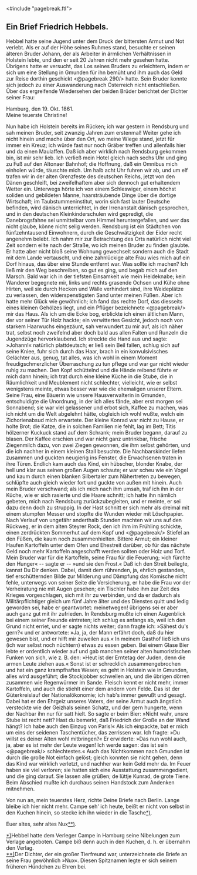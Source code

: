 <#include "pagebreak.ftl">
<h2>Ein Brief Friedrich Hebbels.</h2>

Hebbel hatte seine Jugend unter dem Druck der bittersten Armut
und Not verlebt. Als er auf der Höhe seines Ruhmes stand, besuchte
er seinen älteren Bruder Johann, der als Arbeiter in ärmlichen
Verhältnissen in Holstein lebte, und den er seit 20 Jahren
nicht mehr gesehen hatte. Übrigens hatte er versucht, das Los seines
Bruders zu erleichtern, indem er sich um eine Stellung in Gmunden
für ihn bemüht und ihm auch das Geld zur Reise dorthin geschickt 
\<@pagebreak 290/>
hatte. Sein Bruder konnte sich jedoch zu einer Auswanderung nach
Österreich nicht entschließen. Über das ergreifende Wiedersehen der
beiden Brüder berichtet der Dichter seiner Frau:

<div class="right">Hamburg, den 19. Okt. 1861.</div>

<div class="center">Meine teuerste Christine!</div>

Nun habe ich Holstein bereits im Rücken; ich war gestern in
Rendsburg und sah meinen Bruder, seit zwanzig Jahren zum erstenmal!
Weiter gehe ich nicht hinein und mache über den Ort, wo
meine Wiege stand, jetzt für immer ein Kreuz; ich würde fast nur
noch Gräber treffen und allenfalls hier und da einen Maulaffen.
Daß ich aber wirklich nach Rendsburg gekommen bin, ist mir sehr
lieb. Ich verließ mein Hotel gleich nach sechs Uhr und ging zu Fuß
auf den Altonaer Bahnhof; die Hoffnung, daß ein Omnibus mich
einholen würde, täuschte mich. Um halb acht Uhr fuhren wir ab,
und um elf trafen wir in der alten Grenzfeste des deutschen Reichs,
jetzt von den Dänen geschleift, bei zweifelhaftem aber sich dennoch
gut erhaltendem Wetter ein. Unterwegs hörte ich von einem Schleswiger,
einem höchst soliden und gebildeten Manne, haarsträubende
Dinge über die dortige Wirtschaft; im Taubstummeninstitut, worin
sich fast lauter Deutsche befinden, wird dänisch unterrichtet, in der
Irrenanstalt dänisch gesprochen, und in den deutschen Kleinkinderschulen
wird gepredigt, die Danebrogsfahne sei unmittelbar vom
Himmel heruntergefallen, und wer das nicht glaube, könne nicht
selig werden. Rendsburg ist ein Städtchen von fünfzehntausend Einwohnern,
durch die Geschwätzigkeit der Eider recht angenehm belebt.
Ich nahm mir zur Betrachtung des Orts natürlich nicht viel
Zeit sondern eilte nach der Straße, wo ich meinen Bruder zu finden
glaubte. Er hatte aber nicht bloß seine Wohnung gewechselt sondern
auch die Stadt mit dem Lande vertauscht, und eine zahnlückige alte
Frau wies mich auf ein Dorf hinaus, das über eine Stunde entfernt
war. Was sollte ich machen? Ich ließ mir den Weg beschreiben,
so gut es ging, und begab mich auf den Marsch. Bald war ich in
der tiefsten Einsamkeit wie mein Heideknabe; kein Wanderer begegnete
mir, links und rechts grasende Ochsen und Kühe ohne Hirten,
weil sie durch Hecken und Wälle verhindert sind, ihre Weideplätze
zu verlassen, den widerspenstigsten Sand unter meinen Füßen. Aber
ich hatte mehr Glück wie gewöhnlich; ich fand das rechte Dorf, das
diesseits eines kleinen Gehölzes liegt, und ein Pflüger bezeichnete 
\<@pagebreak/>
mir das Haus. Als ich um die Ecke bog, erblickte ich einen ältlichen
Mann, der vor seiner Tür Holz hackte; ein verwittertes Gesicht, jedoch
noch von starkem Haarwuchs eingezäunt, sah verwundert zu
mir auf, als ich näher trat, selbst noch zweifelnd aber doch bald aus
allen Falten und Runzeln die Jugendzüge hervorklaubend. Ich
streckte die Hand aus und sagte: »Johann!« natürlich plattdeutsch; er
ließ sein Beil fallen, schlug sich auf seine Kniee, fuhr sich durch das
Haar, brach in ein konvulsivisches Gelächter aus, genug, tat alles,
was ich wohl in einem Moment freudigschmerzlicher Überraschung
zu tun pflege und war gar nicht wieder ruhig zu machen. Den
Kopf schüttelnd und die Hände reibend führte er mich dann hinein;
ich trat durch eine kleine Küche in die Stube, die in Räumlichkeit
und Meublement nicht schlechter, vielleicht, wie er selbst wenigstens
meinte, etwas besser war wie die ehemaligen unserer Eltern. Seine
Frau, eine Bäuerin wie unsere Hausverwalterin in Gmunden, entschuldigte
die Unordnung, in der ich alles fände, aber erst morgen
sei Sonnabend; sie war viel gelassener und erbot sich, Kaffee zu
machen, was ich nicht um die Welt abgelehnt hätte, obgleich ich
wohl wußte, welch ein Zichorienabsud mich erwartete. Der kleine
Konrad war nicht zu Hause, er holte Brot; die Katze, die in solchen
Familien nie fehlt, lag im Bett; Titis hölzerner Kuckuck stand auf
dem Schrank; mein Bruder begann, darauf zu blasen. Der Kaffee
erschien und war nicht ganz untrinkbar, frische Ziegenmilch dazu,
von zwei Ziegen gewonnen, die ihm selbst gehörten, und die ich nachher
in einem kleinen Stall besuchte. Die Nachbarskinder liefen zusammen
und guckten neugierig ins Fenster, die Erwachsenen traten
in ihre Türen. Endlich kam auch das Kind, ein hübscher, blonder
Knabe, der hell und klar aus seinen großen Augen schaute; er war
scheu wie ein Vogel und kaum durch einen blanken Silbertaler zum
Nähertreten zu bewegen, schlüpfte auch gleich wieder fort und guckte
von außen mit hinein. Auch mein Bruder verschwand; als ich mich
nach ihm umsah, traf ich ihn in der Küche, wie er sich rasierte und
die Haare schnitt; ich hatte ihn nämlich gebeten, mich nach Rendsburg
zurückzubegleiten, und er meinte, er sei dazu denn doch zu
struppig. In der Hast schnitt er sich mehr als dreimal mit einem
stumpfen Messer und stopfte die Wunden wieder mit Löschpapier.
Nach Verlauf von ungefähr anderthalb Stunden machten wir uns
auf den Rückweg, er in dem alten Steyrer Rock, den ich ihm im
Frühling schickte, einen zerdrückten Sommerhut auf dem Kopf und 
\<@pagebreak/>
Stiefel an den Füßen, die kaum noch zusammenhielten. Bittere
Armut; ein kleiner Haufen Kartoffeln unter dem Ofen und Ehestreit
darüber, ob für das nächste Geld noch mehr Kartoffeln angeschafft
werden sollten oder Holz und Torf. Mein Bruder war
für die Kartoffeln, seine Frau für die Feuerung; »ich fürchte den
Hunger« -- sagte er -- »und sie den Frost.« Daß ich den Streit beilegte,
kannst Du Dir denken. Dabei, damit dem rührenden, ja,
ehrlich gestanden, tief erschütternden Bilde zur Milderung und
Dämpfung das Komische nicht fehle, unterwegs von seiner Seite die
Versicherung, er habe die Frau vor der Verheiratung nie mit Augen
gesehen; ein Tischler habe ihm zur Zeit des Krieges vorgeschlagen,
sich mit ihr zu verbinden, und da er dadurch als Militärpflichtiger
gleich um fünf Jahre älter und des Dienstes quitt und ledig geworden
sei, habe er geantwortet: meinetwegen! übrigens sei er
aber auch ganz gut mit ihr zufrieden. In Rendsburg mußte ich
einen Augenblick bei einem seiner Freunde eintreten; ich schlug es
anfangs ab, weil ich den Grund nicht erriet, und er sagte nichts
weiter; dann fragte ich: »Sähest du's gern?« und er antwortete:
»Ja, ja, der Mann erfährt doch, daß du hier gewesen bist, und er
hilft mir zuweilen aus.« In meinem Gasthof ließ ich uns (ich war
selbst noch nüchtern) etwas zu essen geben. Bei einem Glase Bier lebte
er ordentlich wieder auf und gab manchen seiner alten humoristischen
Funken von sich, wie z. B. den: »Heut ist der Erntetag der Juden,
denn die armen Leute ziehen aus.« Sonst ist er schrecklich zusammengebrochen
und hat ein ganz krampfhaftes Wesen; es geht in Holstein
wie in Gmunden, alles wird ausgeführt; die Stockjobber schwellen
an, und die übrigen dörren zusammen wie Regenwürmer im Sande.
Fleisch kennt er nicht mehr, immer Kartoffeln, und auch die stiehlt
einer dem andern vom Felde. Das ist der Güterkreislauf der
Nationalökonomie; ich hab's immer gewußt und gesagt. Dabei hat
er den Ehrgeiz unseres Vaters, der seine Armut auch ängstlich versteckte
wie der Geizhals seinen Schatz, und der gern hungerte, wenn
der Nachbar ihn nur für satt hielt. So sagte er beim Bier: »Nicht
wahr, unsre Stube ist recht nett? Hast du bemerkt, daß Friedrich
der Große an der Wand hängt? Ich habe auch den Einzug von
Paris!« Als ich einpackte, bat er mich um eins der seidenen Taschentücher,
das zerrissen war. Ich fragte: »Du willst es deiner Alten
wohl mitbringen?« Er erwiderte: »Das nun wohl auch, ja, aber
es ist mehr der Leute wegen! Ich werde sagen: das ist sein 
\<@pagebreak/>
schlechtestes.« Auch das Nichtkommen nach Gmunden ist durch die große
Not einfach gelöst; gleich konnten sie nicht gehen, denn das Kind
war wirklich verletzt, und nachher war kein Geld mehr da. Im Feuer
haben sie viel verloren; sie hatten sich eine Ausstattung zusammengedient,
und die ging darauf. Sie lassen alle grüßen; de lüttje
Kunrad, de grote Tiene. Beim Abschied mußte ich durchaus seinen
Handstock zum Andenken mitnehmen.

Von nun an, mein teuerstes Herz, richte Deine Briefe nach
Berlin. Lange bleibe ich hier nicht mehr. Campe seh' ich heute,
beißt er nicht von selbst in den Kuchen hinein, so stecke ich ihn
wieder in die Tasche<a class="refnote" id="rn1" href="#fn1">*)</a>.

Euer altes, sehr altes Nux<a class="refnote" id="rn2" href="#fn2">**)</a>.

<div class="footnote" id="fn1"><a href="#rn1">*)</a>Hebbel hatte dem Verleger Campe in Hamburg seine Nibelungen zum Verlage angeboten. Campe biß denn auch in den Kuchen, d. h. er übernahm den Verlag.</div>

<div class="footnote" id="fn2"><a href="#rn2">**)</a>Der Dichter, der ein großer Tierfreund war,
unterzeichnete die Briefe an seine Frau gewöhnlich »Nux«.
Diesen Spitznamen legte er sich seinem früheren Hündchen zu Ehren bei.</div>

